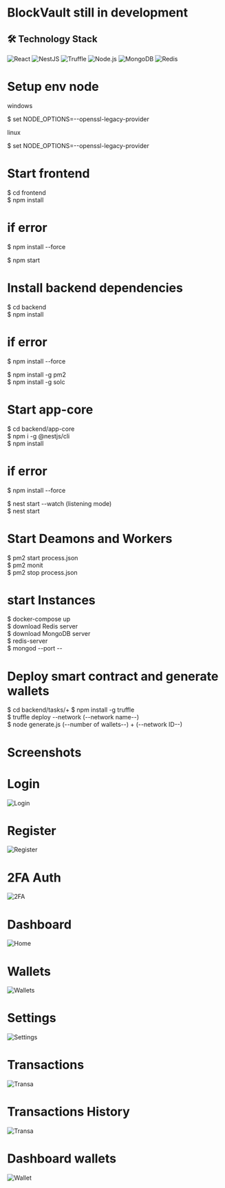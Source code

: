 # BlockVault  still in development

## 🛠️ Technology Stack

![React](https://img.shields.io/badge/React-20232A?style=for-the-badge&logo=react&logoColor=61DAFB)
![NestJS](https://img.shields.io/badge/NestJS-E0234E?style=for-the-badge&logo=nestjs&logoColor=white)
![Truffle](https://img.shields.io/badge/Truffle-5E464D?style=for-the-badge&logo=truffle&logoColor=white)
![Node.js](https://img.shields.io/badge/Node.js-43853D?style=for-the-badge&logo=node.js&logoColor=white)
![MongoDB](https://img.shields.io/badge/MongoDB-4EA94B?style=for-the-badge&logo=mongodb&logoColor=white)
![Redis](https://img.shields.io/badge/Redis-DC382D?style=for-the-badge&logo=redis&logoColor=white)

# Setup env node

windows

$ set NODE_OPTIONS=--openssl-legacy-provider  

linux

$ set NODE_OPTIONS=--openssl-legacy-provider 

# Start frontend
$ cd frontend  
$ npm install  
# if error 
$ npm install --force

$ npm start


# Install backend dependencies
$ cd backend  
$ npm install
# if error 
$ npm install --force

$ npm install -g pm2  
$ npm install -g solc  

# Start app-core
$ cd backend/app-core  
$ npm i -g @nestjs/cli  
$ npm install  
# if error 
$ npm install --force

$ nest start --watch (listening mode)  
$ nest start  

# Start Deamons and Workers
$ pm2 start process.json  
$ pm2 monit  
$ pm2 stop process.json  

# start Instances
$ docker-compose up  
$ download Redis server  
$ download MongoDB server  
$ redis-server  
$ mongod --port --  

# Deploy smart contract and generate wallets 
$ cd backend/tasks/+
$ npm install -g truffle  
$ truffle deploy --network (--network name--)  
$ node generate.js (--number of wallets--) + (--network ID--)  

# Screenshots  

# Login  
![Login](frontend/src/assets/screenshots/Login.png)  

# Register  
![Register](frontend/src/assets/screenshots/Register.png)  

# 2FA Auth  
![2FA](frontend/src/assets/screenshots/2FA.png)  

# Dashboard  
![Home](frontend/src/assets/screenshots/Home.png)  

# Wallets  
![Wallets](frontend/src/assets/screenshots/wallets.png)  

# Settings  
![Settings](frontend/src/assets/screenshots/Settings.png)  

# Transactions  
![Transa](frontend/src/assets/screenshots/trans.png)  

# Transactions History  
![Transa](frontend/src/assets/screenshots/history.png)  

# Dashboard wallets  
![Wallet](frontend/src/assets/screenshots/wallet.png)  
